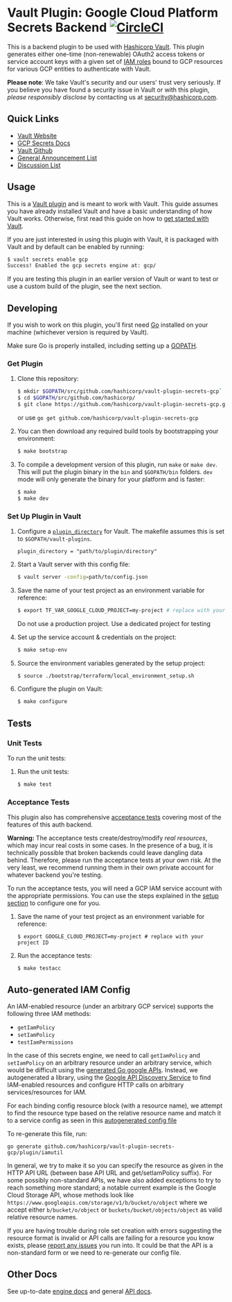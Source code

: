 # Vault Plugin: Google Cloud Platform Secrets Backend [![CircleCI](https://circleci.com/gh/hashicorp/vault-plugin-secrets-gcp.svg?style=svg)](https://circleci.com/gh/hashicorp/vault-plugin-secrets-gcp)

This is a backend plugin to be used with [Hashicorp Vault](https://www.github.com/hashicorp/vault).
This plugin generates either one-time (non-renewable) OAuth2 access tokens or
service account keys with a given set of [IAM roles](https://cloud.google.com/iam/docs/understanding-roles)
bound to GCP resources for various GCP entities to authenticate with Vault.

**Please note**: We take Vault's security and our users' trust very seriously.
If you believe you have found a security issue in Vault or with this plugin,
_please responsibly disclose_ by
contacting us at [security@hashicorp.com](mailto:security@hashicorp.com).

## Quick Links
- [Vault Website](https://www.vaultproject.io)
- [GCP Secrets Docs](https://www.vaultproject.io/docs/secrets/gcp/index.html)
- [Vault Github](https://www.github.com/hashicorp/vault)
- [General Announcement List](https://groups.google.com/forum/#!forum/hashicorp-announce)
- [Discussion List](https://groups.google.com/forum/#!forum/vault-tool)


## Usage

This is a [Vault plugin](https://www.vaultproject.io/docs/internals/plugins.html)
and is meant to work with Vault. This guide assumes you have already installed Vault
and have a basic understanding of how Vault works. Otherwise, first read this guide on
how to [get started with Vault](https://www.vaultproject.io/intro/getting-started/install.html).

If you are just interested in using this plugin with Vault, it is packaged with Vault and
by default can be enabled by running:

```sh
$ vault secrets enable gcp
Success! Enabled the gcp secrets engine at: gcp/
```

If you are testing this plugin in an earlier version of Vault or want to
test or use a custom build of the plugin, see the next section.

## Developing

If you wish to work on this plugin, you'll first need [Go](https://www.golang.org)
installed on your machine (whichever version is required by Vault).

Make sure Go is properly installed, including setting up a [GOPATH](https://golang.org/doc/code.html#GOPATH).

### Get Plugin

1. Clone this repository:

    ```sh
    $ mkdir $GOPATH/src/github.com/hashicorp/vault-plugin-secrets-gcp`
    $ cd $GOPATH/src/github.com/hashicorp/
    $ git clone https://github.com/hashicorp/vault-plugin-secrets-gcp.git
    ```

    or use `go get github.com/hashicorp/vault-plugin-secrets-gcp`

1. You can then download any required build tools by bootstrapping your
environment:

    ```sh
    $ make bootstrap
    ```

1. To compile a development version of this plugin, run `make` or `make dev`.
This will put the plugin binary in the `bin` and `$GOPATH/bin` folders. `dev`
mode will only generate the binary for your platform and is faster:

    ```sh
    $ make
    $ make dev
    ```

### Set Up Plugin in Vault

1. Configure a [`plugin_directory`](https://www.vaultproject.io/docs/configuration/index.html#plugin_directory) for Vault. 
The makefile assumes this is set to `$GOPATH/vault-plugins`.

    ```hcl
    plugin_directory = "path/to/plugin/directory"
    ```

1. Start a Vault server with this config file:

    ```sh
    $ vault server -config=path/to/config.json
    ```

1. Save the name of your test project as an environment variable for reference:

    ```sh
    $ export TF_VAR_GOOGLE_CLOUD_PROJECT=my-project # replace with your project ID
    ```

   Do not use a production project. Use a dedicated project for testing

1. Set up the service account & credentials on the project:

    ```sh
    $ make setup-env   
    ```

1. Source the environment variables generated by the setup project:

    ```sh
    $ source ./bootstrap/terraform/local_environment_setup.sh
    ```

1. Configure the plugin on Vault:

    ```sh
    $ make configure
    ```

## Tests

### Unit Tests
To run the unit tests:

1. Run the unit tests:

   ```sh
   $ make test
   ```

### Acceptance Tests
This plugin also has comprehensive [acceptance tests](https://en.wikipedia.org/wiki/Acceptance_testing)
covering most of the features of this auth backend.

**Warning:** The acceptance tests create/destroy/modify *real resources*,
which may incur real costs in some cases. In the presence of a bug,
it is technically possible that broken backends could leave dangling
data behind. Therefore, please run the acceptance tests at your own risk.
At the very least, we recommend running them in their own private
account for whatever backend you're testing.

To run the acceptance tests, you will need a GCP IAM service account with the
appropriate permissions. You can use the steps explained in the [setup section](#set-up-plugin-in-vault) to configure one for you.

1. Save the name of your test project as an environment variable for reference:

    ```text
    $ export GOOGLE_CLOUD_PROJECT=my-project # replace with your project ID
    ```

1. Run the acceptance tests:

    ```text
    $ make testacc
    ```

## Auto-generated IAM Config

An IAM-enabled resource (under an arbitrary GCP service) supports the following three IAM methods:

* `getIamPolicy`
* `setIamPolicy`
* `testIamPermissions`

In the case of this secrets engine, we need to call `getIamPolicy` and `setIamPolicy` on
an arbitrary resource under an arbitrary service, which would be difficult using
the [generated Go google APIs](https://github.com/google/google-api-go-client). Instead,
we autogenerated a library, using the [Google API Discovery Service](https://developers.google.com/discovery/)
to find IAM-enabled resources and configure HTTP calls on arbitrary services/resources for IAM.

For each binding config resource block (with a resource name), we attempt to find the resource type based on the
relative resource name and match it to a service config as seen in this
[autogenerated config file](https://github.com/hashicorp/vault-plugin-secrets-gcp/blob/master/plugin/iamutil/iam_resources_generated.go)

To re-generate this file, run:

```
go generate github.com/hashicorp/vault-plugin-secrets-gcp/plugin/iamutil
```


In general, we try to make it so you can specify the resource as given in the HTTP API URL
(between base API URL and get/setIamPolicy suffix). For some possibly non-standard APIs, we have also
 added exceptions to try to reach something more standard; a notable current example is the Google Cloud Storage API,
 whose methods look like `https://www.googleapis.com/storage/v1/b/bucket/o/object` where we accept either
 `b/bucket/o/object` or `buckets/bucket/objects/object` as valid relative resource names.

If you are having trouble during role set creation with errors suggesting the resource format is invalid or API calls
are failing for a resource you know exists, please [report any issues](https://github.com/hashicorp/vault-plugin-secrets-gcp/issues)
you run into. It could be that the API is a non-standard form or we need to re-generate our config file.

## Other Docs

See up-to-date [engine docs](https://www.vaultproject.io/docs/secrets/gcp/index.html)
and general [API docs](https://www.vaultproject.io/api/secret/gcp/index.html).

